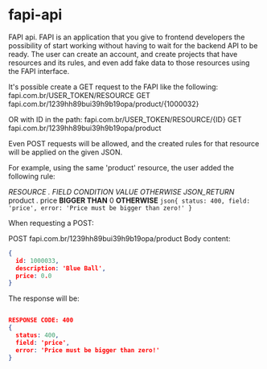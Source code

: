# fapi-api
FAPI api.
FAPI is an application that you give to frontend developers the possibility of start working without having to wait for the backend API to be ready.
The user can create an account, and create projects that have resources and its rules, and even add fake data to those resources using the FAPI interface. 

It's possible create a GET request to the FAPI like the following:
fapi.com.br/USER_TOKEN/RESOURCE
GET fapi.com.br/1239hh89bui39h9b19opa/product/{1000032}

OR with ID in the path:
fapi.com.br/USER_TOKEN/RESOURCE/{ID}
GET fapi.com.br/1239hh89bui39h9b19opa/product

Even POST requests will be allowed, and the created rules for that resource will be applied on the given JSON.

For example, using the same 'product' resource, the user added the following rule:

_RESOURCE  .   FIELD CONDITION        VALUE   OTHERWISE   JSON_RETURN_
product   .   price **BIGGER THAN**  0     **OTHERWISE** ```json{ status: 400, field: 'price', error: 'Price must be bigger than zero!' }```


When requesting a POST:

POST fapi.com.br/1239hh89bui39h9b19opa/product
Body content:
```json
{
  id: 1000033,
  description: 'Blue Ball',
  price: 0.0
}
```

The response will be:

```json

RESPONSE CODE: 400
{
  status: 400,
  field: 'price',
  error: 'Price must be bigger than zero!'
}
```
